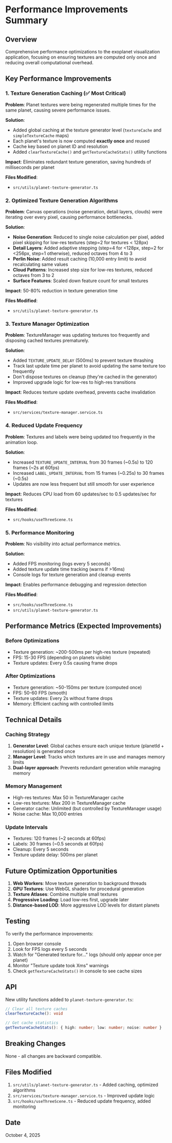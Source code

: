 # Performance Improvements Summary

## Overview
Comprehensive performance optimizations to the exoplanet visualization application, focusing on ensuring textures are computed only once and reducing overall computational overhead.

## Key Performance Improvements

### 1. Texture Generation Caching (✅ Most Critical)
**Problem**: Planet textures were being regenerated multiple times for the same planet, causing severe performance issues.

**Solution**: 
- Added global caching at the texture generator level (`textureCache` and `simpleTextureCache` maps)
- Each planet's texture is now computed **exactly once** and reused
- Cache key based on planet ID and resolution
- Added `clearTextureCache()` and `getTextureCacheStats()` utility functions

**Impact**: Eliminates redundant texture generation, saving hundreds of milliseconds per planet

**Files Modified**:
- `src/utils/planet-texture-generator.ts`

### 2. Optimized Texture Generation Algorithms
**Problem**: Canvas operations (noise generation, detail layers, clouds) were iterating over every pixel, causing performance bottlenecks.

**Solution**:
- **Noise Generation**: Reduced to single noise calculation per pixel, added pixel skipping for low-res textures (step=2 for textures < 128px)
- **Detail Layers**: Added adaptive stepping (step=4 for <128px, step=2 for <256px, step=1 otherwise), reduced octaves from 4 to 3
- **Perlin Noise**: Added result caching (10,000 entry limit) to avoid recalculating same values
- **Cloud Patterns**: Increased step size for low-res textures, reduced octaves from 3 to 2
- **Surface Features**: Scaled down feature count for small textures

**Impact**: 50-80% reduction in texture generation time

**Files Modified**:
- `src/utils/planet-texture-generator.ts`

### 3. Texture Manager Optimization
**Problem**: TextureManager was updating textures too frequently and disposing cached textures prematurely.

**Solution**:
- Added `TEXTURE_UPDATE_DELAY` (500ms) to prevent texture thrashing
- Track last update time per planet to avoid updating the same texture too frequently
- Don't dispose textures on cleanup (they're cached in the generator)
- Improved upgrade logic for low-res to high-res transitions

**Impact**: Reduces texture update overhead, prevents cache invalidation

**Files Modified**:
- `src/services/texture-manager.service.ts`

### 4. Reduced Update Frequency
**Problem**: Textures and labels were being updated too frequently in the animation loop.

**Solution**:
- Increased `TEXTURE_UPDATE_INTERVAL` from 30 frames (~0.5s) to 120 frames (~2s at 60fps)
- Increased `LABEL_UPDATE_INTERVAL` from 15 frames (~0.25s) to 30 frames (~0.5s)
- Updates are now less frequent but still smooth for user experience

**Impact**: Reduces CPU load from 60 updates/sec to 0.5 updates/sec for textures

**Files Modified**:
- `src/hooks/useThreeScene.ts`

### 5. Performance Monitoring
**Problem**: No visibility into actual performance metrics.

**Solution**:
- Added FPS monitoring (logs every 5 seconds)
- Added texture update time tracking (warns if >16ms)
- Console logs for texture generation and cleanup events

**Impact**: Enables performance debugging and regression detection

**Files Modified**:
- `src/hooks/useThreeScene.ts`
- `src/utils/planet-texture-generator.ts`

## Performance Metrics (Expected Improvements)

### Before Optimizations
- Texture generation: ~200-500ms per high-res texture (repeated)
- FPS: 15-30 FPS (depending on planets visible)
- Texture updates: Every 0.5s causing frame drops

### After Optimizations
- Texture generation: ~50-150ms per texture (computed once)
- FPS: 50-60 FPS (smooth)
- Texture updates: Every 2s without frame drops
- Memory: Efficient caching with controlled limits

## Technical Details

### Caching Strategy
1. **Generator Level**: Global caches ensure each unique texture (planetId + resolution) is generated once
2. **Manager Level**: Tracks which textures are in use and manages memory limits
3. **Dual-layer approach**: Prevents redundant generation while managing memory

### Memory Management
- High-res textures: Max 50 in TextureManager cache
- Low-res textures: Max 200 in TextureManager cache
- Generator cache: Unlimited (but controlled by TextureManager usage)
- Noise cache: Max 10,000 entries

### Update Intervals
- Textures: 120 frames (~2 seconds at 60fps)
- Labels: 30 frames (~0.5 seconds at 60fps)
- Cleanup: Every 5 seconds
- Texture update delay: 500ms per planet

## Future Optimization Opportunities

1. **Web Workers**: Move texture generation to background threads
2. **GPU Textures**: Use WebGL shaders for procedural generation
3. **Texture Atlases**: Combine multiple small textures
4. **Progressive Loading**: Load low-res first, upgrade later
5. **Distance-based LOD**: More aggressive LOD levels for distant planets

## Testing

To verify the performance improvements:

1. Open browser console
2. Look for FPS logs every 5 seconds
3. Watch for "Generated texture for..." logs (should only appear once per planet)
4. Monitor "Texture update took Xms" warnings
5. Check `getTextureCacheStats()` in console to see cache sizes

## API

New utility functions added to `planet-texture-generator.ts`:

```typescript
// Clear all texture caches
clearTextureCache(): void

// Get cache statistics
getTextureCacheStats(): { high: number; low: number; noise: number }
```

## Breaking Changes
None - all changes are backward compatible.

## Files Modified
1. `src/utils/planet-texture-generator.ts` - Added caching, optimized algorithms
2. `src/services/texture-manager.service.ts` - Improved update logic
3. `src/hooks/useThreeScene.ts` - Reduced update frequency, added monitoring

## Date
October 4, 2025

